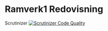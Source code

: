 Ramverk1 Redovisning
=======================

Scrutinizer
[![Scrutinizer Code Quality](https://scrutinizer-ci.com/g/ylvarw/Ramverk1Redovisning/badges/quality-score.png?b=main)](https://scrutinizer-ci.com/g/ylvarw/Ramverk1Redovisning/?branch=main)

